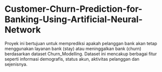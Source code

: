 # Customer-Churn-Prediction-for-Banking-Using-Artificial-Neural-Network
Proyek ini bertujuan untuk memprediksi apakah pelanggan bank akan tetap menggunakan layanan bank (stay) atau meninggalkan bank (churn) berdasarkan dataset Churn_Modelling. Dataset ini mencakup berbagai fitur seperti informasi demografis, status akun, aktivitas pelanggan dan sejenisnya.
